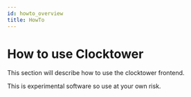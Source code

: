 ```yaml
---
id: howto_overview
title: HowTo
---
```


# How to use Clocktower

This section will describe how to use the clocktower frontend. 

This is experimental software so use at your own risk. 

